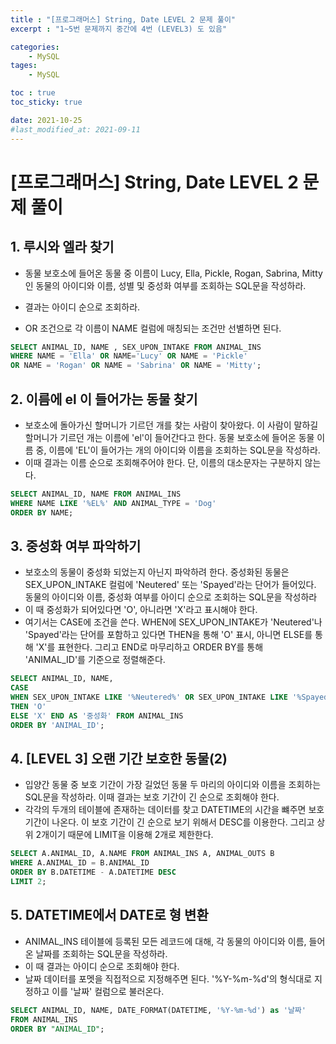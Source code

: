 ```yaml
---
title : "[프로그래머스] String, Date LEVEL 2 문제 풀이"
excerpt : "1~5번 문제까지 중간에 4번 (LEVEL3) 도 있음"

categories:
    - MySQL
tages:
    - MySQL

toc : true
toc_sticky: true

date: 2021-10-25
#last_modified_at: 2021-09-11
---
```

# [프로그래머스] String, Date LEVEL 2 문제 풀이

## 1. 루시와 엘라 찾기

- 동물 보호소에 들어온 동물 중 이름이 Lucy, Ella, Pickle, Rogan, Sabrina, Mitty인 동물의 아이디와 이름, 성별 및 중성화 여부를 조회하는 SQL문을 작성하라.

- 결과는 아이디 순으로 조회하라.
- OR 조건으로 각 이름이 NAME 컬럼에 매칭되는 조건만 선별하면 된다.

```sql
SELECT ANIMAL_ID, NAME , SEX_UPON_INTAKE FROM ANIMAL_INS
WHERE NAME = 'Ella' OR NAME='Lucy' OR NAME = 'Pickle' 
OR NAME = 'Rogan' OR NAME = 'Sabrina' OR NAME = 'Mitty';
```



## 2. 이름에 el 이 들어가는 동물 찾기

- 보호소에 돌아가신 할머니가 기르던 개를 찾는 사람이 찾아왔다. 이 사람이 말하길 할머니가 기르던 개는 이름에 'el'이 들어간다고 한다. 동물 보호소에 들어온 동물 이름 중, 이름에 'EL'이 들어가는 개의 아이디와 이름을 조회하는 SQL문을 작성하라.
- 이때 결과는 이름 순으로 조회해주어야 한다. 단, 이름의 대소문자는 구분하지 않는다.

```sql
SELECT ANIMAL_ID, NAME FROM ANIMAL_INS
WHERE NAME LIKE '%EL%' AND ANIMAL_TYPE = 'Dog'
ORDER BY NAME;
```



## 3. 중성화 여부 파악하기

- 보호소의 동물이 중성화 되었는지 아닌지 파악하려 한다. 중성화된 동물은 SEX_UPON_INTAKE 컬럼에 'Neutered' 또는 'Spayed'라는 단어가 들어있다. 동물의 아이디와 이름, 중성화 여부를 아이디 순으로 조회하는 SQL문을 작성하라
- 이 때 중성화가 되어있다면 'O', 아니라면 'X'라고 표시해야 한다.
- 여기서는 CASE에 조건을 쓴다. WHEN에 SEX_UPON_INTAKE가 'Neutered'나 'Spayed'라는 단어를 포함하고 있다면 THEN을 통해 'O' 표시, 아니면 ELSE를 통해 'X'를 표현한다. 그리고 END로 마무리하고 ORDER BY를 통해 'ANIMAL_ID'를 기준으로 정렬해준다.

```sql
SELECT ANIMAL_ID, NAME,
CASE
WHEN SEX_UPON_INTAKE LIKE '%Neutered%' OR SEX_UPON_INTAKE LIKE '%Spayed%'
THEN 'O'
ELSE 'X' END AS '중성화' FROM ANIMAL_INS
ORDER BY 'ANIMAL_ID';
```



## 4. [LEVEL 3] 오랜 기간 보호한 동물(2)

- 입양간 동물 중 보호 기간이 가장 길었던 동물 두 마리의 아이디와 이름을 조회하는 SQL문을 작성하라. 이때 결과는 보호 기간이 긴 순으로 조회해야 한다.
- 각각의 두개의 테이블에 존재하는 데이터를 찾고 DATETIME의 시간을 뺴주면 보호 기간이 나온다. 이 보호 기간이 긴 순으로 보기 위해서 DESC를 이용한다. 그리고 상위 2개이기 때문에 LIMIT을 이용해 2개로 제한한다. 

```sql
SELECT A.ANIMAL_ID, A.NAME FROM ANIMAL_INS A, ANIMAL_OUTS B
WHERE A.ANIMAL_ID = B.ANIMAL_ID
ORDER BY B.DATETIME - A.DATETIME DESC
LIMIT 2;	
```



## 5. DATETIME에서 DATE로 형 변환

- ANIMAL_INS 테이블에 등록된 모든 레코드에 대해, 각 동물의 아이디와 이름, 들어온 날짜를 조회하는 SQL문을 작성하라.
- 이 때 결과는 아이디 순으로 조회해야 한다.
- 날짜 데이터를 포멧을 직접적으로 지정해주면 된다. '%Y-%m-%d'의 형식대로 지정하고 이를 '날짜' 컬럼으로 불러온다.

```sql
SELECT ANIMAL_ID, NAME, DATE_FORMAT(DATETIME, '%Y-%m-%d') as '날짜' 
FROM ANIMAL_INS
ORDER BY "ANIMAL_ID";
```


